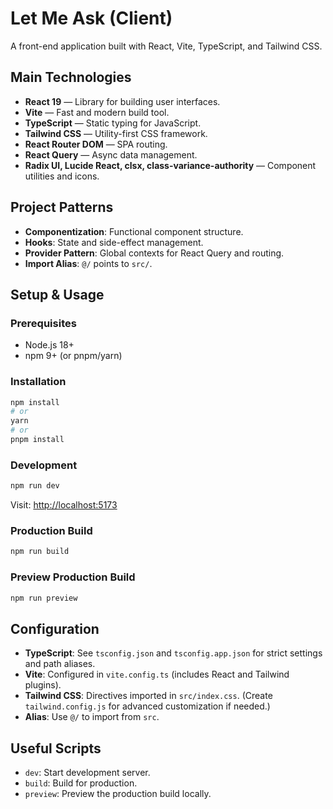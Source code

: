 # Let Me Ask (Client)

A front-end application built with React, Vite, TypeScript, and Tailwind CSS.

## Main Technologies

- **React 19** — Library for building user interfaces.
- **Vite** — Fast and modern build tool.
- **TypeScript** — Static typing for JavaScript.
- **Tailwind CSS** — Utility-first CSS framework.
- **React Router DOM** — SPA routing.
- **React Query** — Async data management.
- **Radix UI, Lucide React, clsx, class-variance-authority** — Component utilities and icons.

## Project Patterns

- **Componentization**: Functional component structure.
- **Hooks**: State and side-effect management.
- **Provider Pattern**: Global contexts for React Query and routing.
- **Import Alias**: `@/` points to `src/`.

## Setup & Usage

### Prerequisites

- Node.js 18+
- npm 9+ (or pnpm/yarn)

### Installation

```bash
npm install
# or
yarn
# or
pnpm install
```

### Development

```bash
npm run dev
```

Visit: [http://localhost:5173](http://localhost:5173)

### Production Build

```bash
npm run build
```

### Preview Production Build

```bash
npm run preview
```

## Configuration

- **TypeScript**: See `tsconfig.json` and `tsconfig.app.json` for strict settings and path aliases.
- **Vite**: Configured in `vite.config.ts` (includes React and Tailwind plugins).
- **Tailwind CSS**: Directives imported in `src/index.css`. (Create `tailwind.config.js` for advanced customization if needed.)
- **Alias**: Use `@/` to import from `src`.

## Useful Scripts

- `dev`: Start development server.
- `build`: Build for production.
- `preview`: Preview the production build locally.
